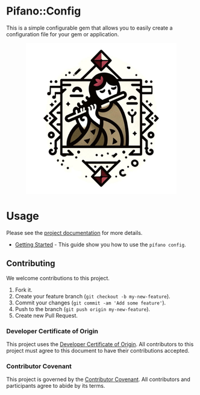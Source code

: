 # Pifano::Config

This is a simple configurable gem that allows you to easily create a configuration file for your gem or application.

<p align="center">
    <img src="pifano_config.jpeg" width="400" height="400" />
</p>

# Usage

Please see the [project documentation](https://rubygems.org/gems/pifano_config) for more details.

  - [Getting Started](https://rubygems.org/gems/pifano_configguides/getting-started/index) - This guide show you how to use the `pífano config`.

## Contributing

We welcome contributions to this project.

1.  Fork it.
2.  Create your feature branch (`git checkout -b my-new-feature`).
3.  Commit your changes (`git commit -am 'Add some feature'`).
4.  Push to the branch (`git push origin my-new-feature`).
5.  Create new Pull Request.

### Developer Certificate of Origin

This project uses the [Developer Certificate of Origin](https://developercertificate.org/). All contributors to this project must agree to this document to have their contributions accepted.

### Contributor Covenant

This project is governed by the [Contributor Covenant](https://www.contributor-covenant.org/). All contributors and participants agree to abide by its terms.
